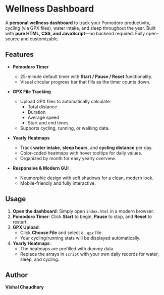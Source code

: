 # Wellness Dashboard

A **personal wellness dashboard** to track your Pomodoro productivity, cycling (via GPX files), water intake, and sleep throughout the year. Built with **pure HTML, CSS, and JavaScript**—no backend required. Fully open-source and customizable.



## Features

- **Pomodoro Timer**  
  - 25-minute default timer with **Start / Pause / Reset** functionality.  
  - Visual circular progress bar that fills as the timer counts down.

- **GPX File Tracking**  
  - Upload GPX files to automatically calculate:
    - Total distance
    - Duration
    - Average speed
    - Start and end times
  - Supports cycling, running, or walking data.

- **Yearly Heatmaps**  
  - Track **water intake**, **sleep hours**, and **cycling distance** per day.  
  - Color-coded heatmaps with hover tooltips for daily values.  
  - Organized by month for easy yearly overview.

- **Responsive & Modern GUI**  
  - Neumorphic design with soft shadows for a clean, modern look.  
  - Mobile-friendly and fully interactive.



## Usage

1. **Open the dashboard**: Simply open `index.html` in a modern browser.  
2. **Pomodoro Timer**: Click **Start** to begin, **Pause** to stop, and **Reset** to restart.  
3. **GPX Upload**:
   - Click **Choose File** and select a `.gpx` file.  
   - Your cycling/running stats will be displayed automatically.  
4. **Yearly Heatmaps**:
   - The heatmaps are prefilled with dummy data.  
   - Replace the arrays in `script` with your own daily records for water, sleep, and cycling.



## Author

**Vishal Chaudhary**  

